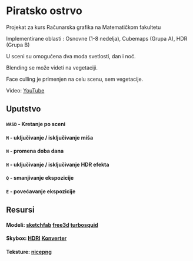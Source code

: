 # Piratsko ostrvo

Projekat za kurs Računarska grafika na Matematičkom fakultetu

Implementirane oblasti : Osnovne (1-8 nedelja), Cubemaps (Grupa A), HDR (Grupa B)

U sceni su omogućena dva moda svetlosti, dan i noć.

Blending se može videti na vegetaciji.

Face culling je primenjen na celu scenu, sem vegetacije.

Video: [YouTube](https://youtu.be/H0ifbdZv2qA)

## Uputstvo

####  `WASD` - Kretanje po sceni 

####  `M` - uključivanje / isključivanje miša 

####  `N` - promena doba dana 

####  `H` -  uključivanje / isključivanje HDR efekta 

####  `Q` - smanjivanje ekspozicije

####  `E` - povećavanje ekspozicije

## Resursi

#### Modeli: [sketchfab](sketchfab.com) [free3d](free3d.com) [turbosquid](turbosquid.com)
#### Skybox: [HDRI](https://polyhaven.com/) [Konverter](https://matheowis.github.io/HDRI-to-CubeMap/)
#### Teksture: [nicepng](nicepng.com)
